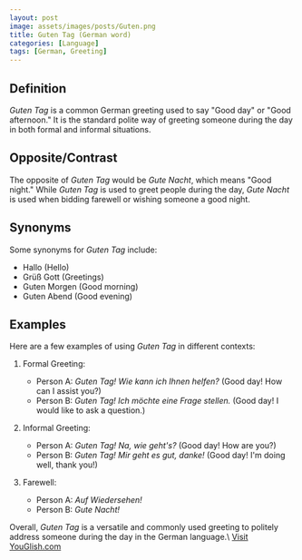```yaml
---
layout: post
image: assets/images/posts/Guten.png
title: Guten Tag (German word)
categories: [Language]
tags: [German, Greeting]
---
```


## Definition
*Guten Tag* is a common German greeting used to say "Good day" or "Good afternoon." It is the standard polite way of greeting someone during the day in both formal and informal situations.

## Opposite/Contrast
The opposite of *Guten Tag* would be *Gute Nacht*, which means "Good night." While *Guten Tag* is used to greet people during the day, *Gute Nacht* is used when bidding farewell or wishing someone a good night.

## Synonyms
Some synonyms for *Guten Tag* include:
- Hallo (Hello)
- Grüß Gott (Greetings)
- Guten Morgen (Good morning)
- Guten Abend (Good evening)

## Examples
Here are a few examples of using *Guten Tag* in different contexts:

1. Formal Greeting:
    - Person A: *Guten Tag! Wie kann ich Ihnen helfen?* (Good day! How can I assist you?)
    - Person B: *Guten Tag! Ich möchte eine Frage stellen.* (Good day! I would like to ask a question.)

2. Informal Greeting:
    - Person A: *Guten Tag! Na, wie geht's?* (Good day! How are you?)
    - Person B: *Guten Tag! Mir geht es gut, danke!* (Good day! I'm doing well, thank you!)

3. Farewell:
    - Person A: *Auf Wiedersehen!*
    - Person B: *Gute Nacht!*

Overall, *Guten Tag* is a versatile and commonly used greeting to politely address someone during the day in the German language.\ <a id="yg-widget-0" class="youglish-widget" data-query="Guten" data-lang="german" data-components="8412" data-auto-start="0" data-bkg-color="theme_light" data-title="How%20to%20pronounce%20Guten%20in%20German"  rel="nofollow" href="https://youglish.com">Visit YouGlish.com</a><script async src="https://youglish.com/public/emb/widget.js" charset="utf-8"></script>